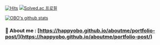 
[![Hits](https://hits.seeyoufarm.com/api/count/incr/badge.svg?url=https%3A%2F%2Fgithub.com%2FhappyOBO%2FhappyOBO&count_bg=%2379C83D&title_bg=%23555555&title=hits&edge_flat=false)](https://hits.seeyoufarm.com)
[![Solved.ac
프로필](http://mazassumnida.wtf/api/mini/generate_badge?boj=obo314)](https://solved.ac/obo314)

[![OBO's github stats](https://github-readme-stats.vercel.app/api?username=happyOBO&show_icons=true&hide_border=true)](https://github.com/happyOBO)


### 💬 About me : [https://happyobo.github.io/aboutme/portfolio-post/](https://happyobo.github.io/aboutme/portfolio-post/)

<!--
**happyOBO/happyOBO** is a ✨ _special_ ✨ repository because its `README.md` (this file) appears on your GitHub profile.

Here are some ideas to get you started:
### 🌱 I’m currently learning ROS , C++
- 🔭 I’m currently working on ...
- 🌱 I’m currently learning ...
- 👯 I’m looking to collaborate on ...
- 🤔 I’m looking for help with ...
- 💬 Ask me about ...
- 📫 How to reach me: ...
- 😄 Pronouns: ...
- ⚡ Fun fact: ...
-->
